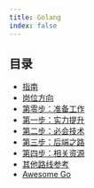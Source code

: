 ```yaml
---
title: Golang
index: false
---
```


<!-- ## 视频
<script setup lang="ts">
import mIFrame from "@mIFrame";
</script>
<mIFrame src="https://player.bilibili.com/player.html?aid=853398522&bvid=BV17L4y1V7JW&cid=583069633&page=1"/>
<mIFrame /> -->

## 目录
- [指南](1-tutorial.md)
- [岗位方向](3-jobs.md)
- [第零步：准备工作](4-0.md)
- [第一步：实力提升](4-1.md)
- [第二步：必会技术](4-2.md)
- [第三步：后端之路](4-3.md)
- [第四步：相关资源](4-4.md)
- [其他路线参考](5-roadmap.md)
- [Awesome Go](6-awesome.md)



